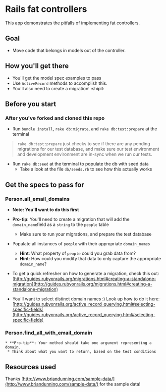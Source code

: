 # Rails fat controllers

This app demonstrates the pitfalls of implementing fat controllers.

## Goal

* Move code that belongs in models out of the controller.


## How you'll get there

* You'll get the model spec examples to pass
* Use `ActiveRecord` methods to accomplish this.
* You'll also need to create a migration! :shipit:

## Before you start

### After you've forked and cloned this repo

* Run `bundle install`, `rake db:migrate`, and `rake db:test:prepare` at the terminal
> `rake db:test:prepare` just checks to see if there are any pending migrations for our test database, and make sure our test environment and development environment are in-sync when we run our tests.

* Run `rake db:seed` at the terminal to populate the db with seed data
	* Take a look at the file `db/seeds.rb` to see how this actually works

## Get the specs to pass for

### Person.all_email_domains

* **Note: You'll want to do this first**

* **Pro-tip**: You'll need to create a migration that will add the `domain_name`field as a `string` to the `people` table
	* Make sure to run your migrations, and prepare the test database

* Populate all instances of `people` with their appropriate `domain_names`
	- **Hint**: What property of `people` could you grab data from?
	- **Hint**: How could you modify that data to only capture the appropriate `domain_name`?

* To get a quick refresher on how to generate a migration, check this out:
[http://guides.rubyonrails.org/migrations.html#creating-a-standalone-migration](http://guides.rubyonrails.org/migrations.html#creating-a-standalone-migration)

* You'll want to select distinct domain names :) Look up how to do it here: [http://guides.rubyonrails.org/active_record_querying.html#selecting-specific-fields](http://guides.rubyonrails.org/active_record_querying.html#selecting-specific-fields)

### Person.find_all_with_email_domain

	* **Pro-tip**: Your method should take one argument representing a domain.
	 * Think about what you want to return, based on the test conditions

## Resources used

Thanks [http://www.briandunning.com/sample-data/](http://www.briandunning.com/sample-data/) for the sample data!
